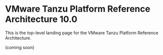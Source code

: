 # VMware Tanzu Platform Reference Architecture 10.0  

This is the top-level landing page for the VMware Tanzu Platform Reference Architecture. 

(coming soon)

&nbsp; 

